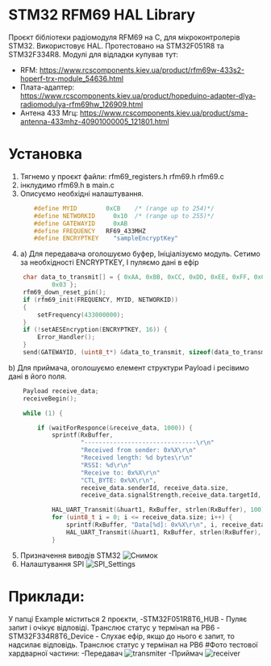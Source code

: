 # STM32 RFM69 HAL Library
Проєкт бібліотеки радіомодуля RFM69 на С, для мікроконтролерів STM32. Використовує HAL.
Протестовано на STM32F051R8 та STM32F334R8.
Модулі для відладки купував тут: 
 - RFM: https://www.rcscomponents.kiev.ua/product/rfm69w-433s2-hoperf-trx-module_54636.html
 - Плата-адаптер: https://www.rcscomponents.kiev.ua/product/hopeduino-adapter-dlya-radiomodulya-rfm69hw_126909.html
 - Антена 433 Мгц: https://www.rcscomponents.kiev.ua/product/sma-antenna-433mhz-40901000005_121801.html

# Установка
1) Тягнемо у проєкт файли: 
rfm69_registers.h
rfm69.h
rfm69.с
2) інклудимо rfm69.h в main.c
3) Описуємо необхідні налаштування.
 ``` c
        #define MYID        0xCB    /* (range up to 254)*/
        #define NETWORKID     0x10  /* (range up to 255)*/
        #define GATEWAYID     0xAB
        #define FREQUENCY   RF69_433MHZ
        #define ENCRYPTKEY    "sampleEncryptKey"
```
4)
    a) Для передавача оголошуємо буфер, Ініціалізуємо модуль. Сетимо за необхідності ENCRYPTKEY, І пуляємо дані в ефір
```C
    char data_to_transmit[] = { 0xAA, 0xBB, 0xCC, 0xDD, 0xEE, 0xFF, 0x01, 0x02,
			0x03 };
	rfm69_down_reset_pin();
	if (rfm69_init(FREQUENCY, MYID, NETWORKID)) 
	{
		setFrequency(433000000);
	}
	if (!setAESEncryption(ENCRYPTKEY, 16)) {
		Error_Handler();
	}
	send(GATEWAYID, (uint8_t*) &data_to_transmit, sizeof(data_to_transmit),false, true);
```
b) Для приймача, оголошуємо елемент структури Payload і ресівимо дані в його поля.
```c
    Payload receive_data;
	receiveBegin();

	while (1) {

		if (waitForResponce(&receive_data, 1000)) {
			sprintf(RxBuffer,
					"-------------------------------\r\n"
					"Received from sender: 0x%X\r\n"
					"Received length: %d bytes\r\n"
					"RSSI: %d\r\n"
					"Receive to: 0x%X\r\n"
					"CTL_BYTE: 0x%X\r\n",
					receive_data.senderId, receive_data.size,
					receive_data.signalStrength,receive_data.targetId, receive_data.ctlByte);

			HAL_UART_Transmit(&huart1, RxBuffer, strlen(RxBuffer), 100);
			for (uint8_t i = 0; i <= receive_data.size; i++) {
				sprintf(RxBuffer, "Data[%d]: 0x%X\r\n", i, receive_data.data[i]);
				HAL_UART_Transmit(&huart1, RxBuffer, strlen(RxBuffer), 100);
			}
```

5) Призначення виводів STM32
![Снимок](https://user-images.githubusercontent.com/74230330/128074874-38a1fd05-f855-40c2-ac01-00b0569efd6f.JPG)
6) Налаштування SPI
![SPI_Settings](https://user-images.githubusercontent.com/74230330/128081021-bec453f8-cec2-41f5-8124-864e07bdbdc8.JPG)

# Приклади:
У папці Example міститься 2 проєкти, 
-STM32F051R8T6_HUB - Пуляє запит і очікує відповіді. Транслює статус у термінал на PB6
-STM32F334R8T6_Device - Слухає ефір, якщо до нього є запит, то надсилає відповідь. Транслює статус у термінал на PB6
#Фото тестової хардварної частини:
-Передавач
![transmiter](https://user-images.githubusercontent.com/74230330/130126956-c40d524a-c8b8-44e8-8a9e-abefb560b3ed.jpg)
-Приймач
![receiver](https://user-images.githubusercontent.com/74230330/130126960-15720213-2d8e-4adb-aeff-bf22fdc17901.jpg)
